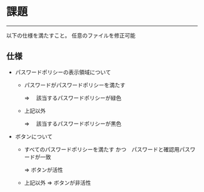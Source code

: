 # 課題

---

以下の仕様を満たすこと。
任意のファイルを修正可能

## 仕様

- パスワードポリシーの表示領域について

  - パスワードがパスワードポリシーを満たす

    ⇒ 　該当するパスワードポリシーが緑色

  - 上記以外

    ⇒ 　該当するパスワードポリシーが黒色

- ボタンについて

  - すべてのパスワードポリシーを満たす かつ　パスワードと確認用パスワードが一致

    ⇒ ボタンが活性

  - 上記以外
    ⇒ ボタンが非活性
